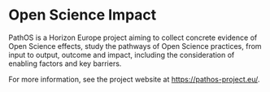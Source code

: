 # Open Science Impact

PathOS is a Horizon Europe project aiming to collect concrete evidence of Open Science effects, study the pathways of Open Science practices, from input to output, outcome and impact, including the consideration of enabling factors and key barriers.

For more information, see the project website at https://pathos-project.eu/.
